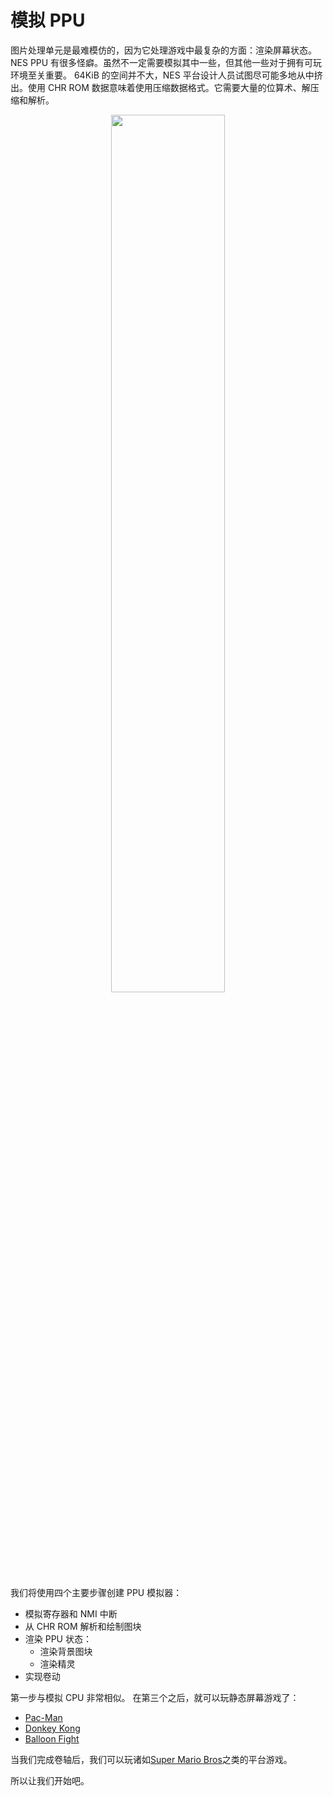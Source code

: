 # 模拟 PPU

图片处理单元是最难模仿的，因为它处理游戏中最复杂的方面：渲染屏幕状态。NES PPU 有很多怪癖。虽然不一定需要模拟其中一些，但其他一些对于拥有可玩环境至关重要。
64KiB 的空间并不大，NES 平台设计人员试图尽可能多地从中挤出。使用 CHR ROM 数据意味着使用压缩数据格式。它需要大量的位算术、解压缩和解析。

 <div style="text-align:center"><img src="./images/ch6/image_1_ppu_failures.png" width="60%"/></div>


我们将使用四个主要步骤创建 PPU 模拟器：
* 模拟寄存器和 NMI 中断
* 从 CHR ROM 解析和绘制图块
* 渲染 PPU 状态：
    * 渲染背景图块
    * 渲染精灵
* 实现卷动

第一步与模拟 CPU 非常相似。
在第三个之后，就可以玩静态屏幕游戏了：
- [Pac-Man](https://en.wikipedia.org/wiki/Pac-Man)
- [Donkey Kong](https://en.wikipedia.org/wiki/Donkey_Kong)
- [Balloon Fight](https://en.wikipedia.org/wiki/Balloon_Fight)

当我们完成卷轴后，我们可以玩诸如[Super Mario Bros](https://en.wikipedia.org/wiki/Super_Mario_Bros)之类的平台游戏。

所以让我们开始吧。
